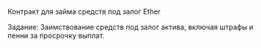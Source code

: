 Контракт для займа средств под залог Ether

Задание:
    Заимствование средств под залог актива, включая штрафы и пенни за просрочку выплат.